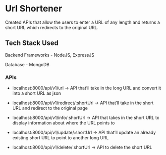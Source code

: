 # Url Shortener

Created APIs that allow the users to enter a URL of any length and returns a short URL which redirects to the original URL.

## Tech Stack Used

Backend Frameworks - NodeJS, ExpressJS

Database - MongoDB

### APIs

- localhost:8000/api/v1/url -> API that’ll take in the long URL and convert it into a short URL as json

- localhost:8000/api/v1/redirect/:shortUrl -> API that’ll take in the short URL and redirect to the original page

- localhost:8000/api/v1/info/:shortUrl -> API that takes in the short URL to display information about where the URL points to

- localhost:8000/api/v1/update/:shortUrl -> API that’ll update an already existing short URL to point to another long URL

- localhost:8000/api/v1/delete/:shortUrl -> API to delete the short URL

